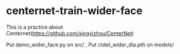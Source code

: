 # centernet-train-wider-face

This is a practice about Centernet(https://github.com/xingyizhou/CenterNet)

Put demo_wider_face.py on src/ ,
Put ctdet_wider_dla.pth on models/
